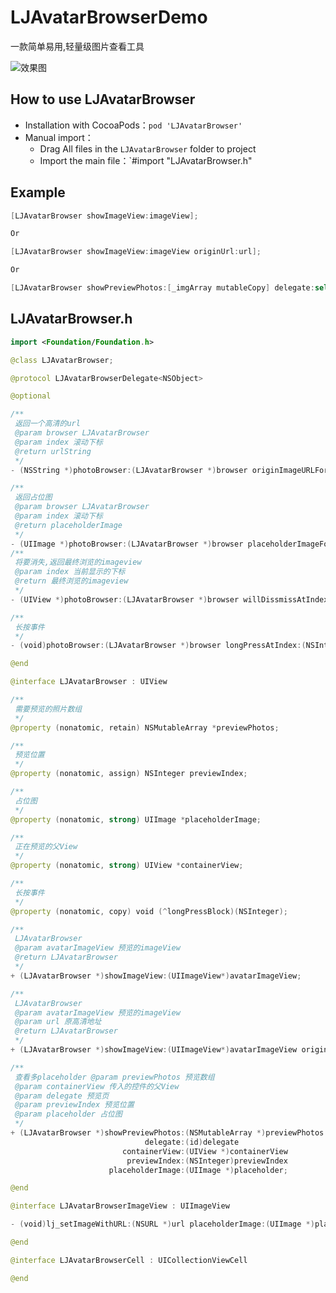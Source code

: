 # LJAvatarBrowserDemo
一款简单易用,轻量级图片查看工具

![效果图](https://github.com/iBoCoding/LJAvatarBrowser/blob/master/result.gif)

## <a id="How_to_use_LJAvatarBrowser"></a>How to use LJAvatarBrowser
* Installation with CocoaPods：`pod 'LJAvatarBrowser'`
* Manual import：
    * Drag All files in the `LJAvatarBrowser` folder to project
    * Import the main file：`#import "LJAvatarBrowser.h"
    
## <a id="Example"></a>Example

```swift
[LJAvatarBrowser showImageView:imageView];

Or

[LJAvatarBrowser showImageView:imageView originUrl:url];

Or

[LJAvatarBrowser showPreviewPhotos:[_imgArray mutableCopy] delegate:self containerView:containerView previewIndex:tag placeholderImage:nil]
```

## <a id="LJAvatarBrowser.h"></a>LJAvatarBrowser.h

```swift
import <Foundation/Foundation.h>

@class LJAvatarBrowser;

@protocol LJAvatarBrowserDelegate<NSObject>

@optional

/**
 返回一个高清的url
 @param browser LJAvatarBrowser
 @param index 滚动下标
 @return urlString
 */
- (NSString *)photoBrowser:(LJAvatarBrowser *)browser originImageURLForIndex:(NSInteger)index;

/**
 返回占位图
 @param browser LJAvatarBrowser
 @param index 滚动下标
 @return placeholderImage
 */
- (UIImage *)photoBrowser:(LJAvatarBrowser *)browser placeholderImageForIndex:(NSInteger)index;
/**
 将要消失,返回最终浏览的imageview
 @param index 当前显示的下标
 @return 最终浏览的imageview
 */
- (UIView *)photoBrowser:(LJAvatarBrowser *)browser willDissmissAtIndex:(NSInteger)index;

/**
 长按事件
 */
- (void)photoBrowser:(LJAvatarBrowser *)browser longPressAtIndex:(NSInteger)index;

@end

@interface LJAvatarBrowser : UIView

/**
 需要预览的照片数组
 */
@property (nonatomic, retain) NSMutableArray *previewPhotos;

/**
 预览位置
 */
@property (nonatomic, assign) NSInteger previewIndex;

/**
 占位图
 */
@property (nonatomic, strong) UIImage *placeholderImage;

/**
 正在预览的父View
 */
@property (nonatomic, strong) UIView *containerView;

/**
 长按事件
 */
@property (nonatomic, copy) void (^longPressBlock)(NSInteger);

/**
 LJAvatarBrowser
 @param avatarImageView 预览的imageView
 @return LJAvatarBrowser
 */
+ (LJAvatarBrowser *)showImageView:(UIImageView*)avatarImageView;

/**
 LJAvatarBrowser
 @param avatarImageView 预览的imageView
 @param url 原高清地址
 @return LJAvatarBrowser
 */
+ (LJAvatarBrowser *)showImageView:(UIImageView*)avatarImageView originUrl:(NSString *)url;

/**
 查看多placeholder @param previewPhotos 预览数组
 @param containerView 传入的控件的父View
 @param delegate 预览页
 @param previewIndex 预览位置
 @param placeholder 占位图
 */
+ (LJAvatarBrowser *)showPreviewPhotos:(NSMutableArray *)previewPhotos
                              delegate:(id)delegate
                         containerView:(UIView *)containerView
                          previewIndex:(NSInteger)previewIndex
                      placeholderImage:(UIImage *)placeholder;

@end

@interface LJAvatarBrowserImageView : UIImageView

- (void)lj_setImageWithURL:(NSURL *)url placeholderImage:(UIImage *)placeholder completion:(void(^)(void))completion;

@end

@interface LJAvatarBrowserCell : UICollectionViewCell

@end
```  
 
